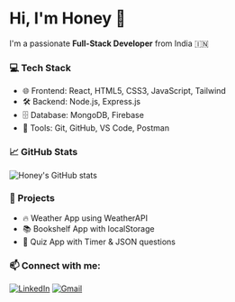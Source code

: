 # Hi, I'm Honey 👋

I'm a passionate **Full-Stack Developer** from India 🇮🇳

### 💻 Tech Stack
- 🌐 Frontend: React, HTML5, CSS3, JavaScript, Tailwind
- 🛠 Backend: Node.js, Express.js
- 🗄️ Database: MongoDB, Firebase
- 🧰 Tools: Git, GitHub, VS Code, Postman

### 📈 GitHub Stats
![Honey's GitHub stats](https://github-readme-stats.vercel.app/api?username=QweetAadfg&show_icons=true&theme=radical)

### 🔭 Projects
- 🔥 Weather App using WeatherAPI
- 📚 Bookshelf App with localStorage
- 📝 Quiz App with Timer & JSON questions

### 📫 Connect with me:
[![LinkedIn](https://img.shields.io/badge/-LinkedIn-blue?style=flat-square&logo=linkedin)](https://linkedin.com/in/yourname)
[![Gmail](https://img.shields.io/badge/-Gmail-red?style=flat-square&logo=gmail)](mailto:your.email@gmail.com)
